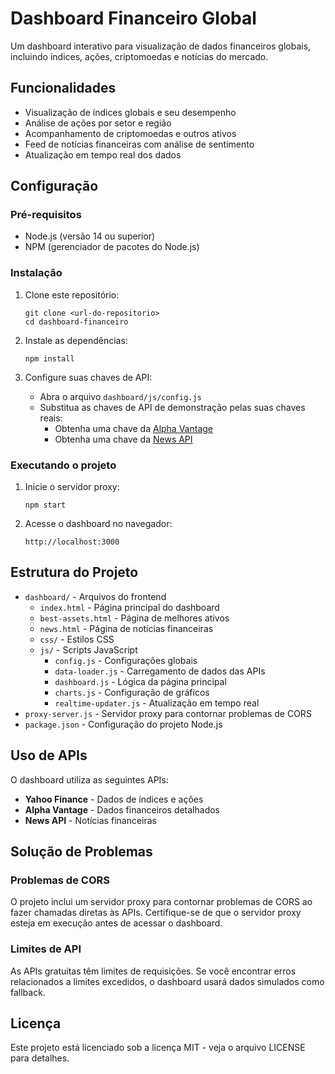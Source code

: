 # Dashboard Financeiro Global

Um dashboard interativo para visualização de dados financeiros globais, incluindo índices, ações, criptomoedas e notícias do mercado.

## Funcionalidades

- Visualização de índices globais e seu desempenho
- Análise de ações por setor e região
- Acompanhamento de criptomoedas e outros ativos
- Feed de notícias financeiras com análise de sentimento
- Atualização em tempo real dos dados

## Configuração

### Pré-requisitos

- Node.js (versão 14 ou superior)
- NPM (gerenciador de pacotes do Node.js)

### Instalação

1. Clone este repositório:
   ```
   git clone <url-do-repositorio>
   cd dashboard-financeiro
   ```

2. Instale as dependências:
   ```
   npm install
   ```

3. Configure suas chaves de API:
   - Abra o arquivo `dashboard/js/config.js`
   - Substitua as chaves de API de demonstração pelas suas chaves reais:
     - Obtenha uma chave da [Alpha Vantage](https://www.alphavantage.co/support/#api-key)
     - Obtenha uma chave da [News API](https://newsapi.org/register)

### Executando o projeto

1. Inicie o servidor proxy:
   ```
   npm start
   ```

2. Acesse o dashboard no navegador:
   ```
   http://localhost:3000
   ```

## Estrutura do Projeto

- `dashboard/` - Arquivos do frontend
  - `index.html` - Página principal do dashboard
  - `best-assets.html` - Página de melhores ativos
  - `news.html` - Página de notícias financeiras
  - `css/` - Estilos CSS
  - `js/` - Scripts JavaScript
    - `config.js` - Configurações globais
    - `data-loader.js` - Carregamento de dados das APIs
    - `dashboard.js` - Lógica da página principal
    - `charts.js` - Configuração de gráficos
    - `realtime-updater.js` - Atualização em tempo real
- `proxy-server.js` - Servidor proxy para contornar problemas de CORS
- `package.json` - Configuração do projeto Node.js

## Uso de APIs

O dashboard utiliza as seguintes APIs:

- **Yahoo Finance** - Dados de índices e ações
- **Alpha Vantage** - Dados financeiros detalhados
- **News API** - Notícias financeiras

## Solução de Problemas

### Problemas de CORS

O projeto inclui um servidor proxy para contornar problemas de CORS ao fazer chamadas diretas às APIs. Certifique-se de que o servidor proxy esteja em execução antes de acessar o dashboard.

### Limites de API

As APIs gratuitas têm limites de requisições. Se você encontrar erros relacionados a limites excedidos, o dashboard usará dados simulados como fallback.

## Licença

Este projeto está licenciado sob a licença MIT - veja o arquivo LICENSE para detalhes.
